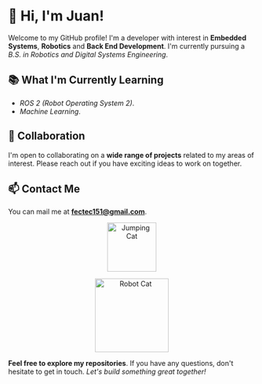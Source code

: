 # 👋 Hi, I'm Juan!

Welcome to my GitHub profile! I'm a developer with interest in **Embedded Systems**, **Robotics** and **Back End Development**. I'm currently pursuing a *B.S. in Robotics and Digital Systems Engineering*.

## 📚 What I'm Currently Learning

- *ROS 2 (Robot Operating System 2)*.
- *Machine Learning*.

## 💪 Collaboration

I'm open to collaborating on a **wide range of projects** related to my areas of interest. Please reach out if you have exciting ideas to work on together.

## 📫 Contact Me

You can mail me at **fectec151@gmail.com**.

<p align="center">
  <img src="https://media.tenor.com/CnP64S7lszwAAAAi/meme-cat-cat-meme.gif" alt = "Jumping Cat" width = "100" height = "100"/>
</p>

<p align="center">
  <img src="https://github.com/fectec/fectec/assets/127822858/20e1216e-ff68-4748-9ef1-6ba718132a0c" alt = "Robot Cat" width = "150" height = "150"/>
</p>

**Feel free to explore my repositories**. If you have any questions, don't hesitate to get in touch. *Let's build something great together!*
